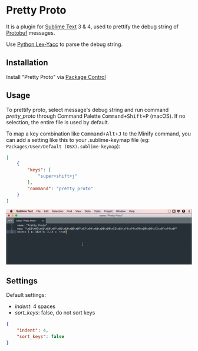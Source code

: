 # Pretty Proto
It is a plugin for [Sublime Text](https://www.sublimetext.com) 3 & 4, used to prettify the debug string of [Protobuf](https://developers.google.com/protocol-buffers) messages.

Use [Python Lex-Yacc](https://www.dabeaz.com/ply) to parse the debug string.

## Installation

Install "Pretty Proto" via [Package Control](https://packagecontrol.io/)

## Usage

To prettify proto, select message's debug string and run command *pretty_proto* through Command Palette <kbd>Command+Shift+P</kbd> (macOS). If no selection, the entire file is used by default.

To map a key combination like <kbd>Command+Alt+J</kbd> to the Minify command, you can add a setting like this to your .sublime-keymap file (eg: `Packages/User/Default (OSX).sublime-keymap`):

```json
[
    {
        "keys": [
            "super+shift+j"
        ],
        "command": "pretty_proto"
    }
]
```

![demo image](./demo.gif)

## Settings

Default settings:

- *indent*: 4 spaces
- *sort_keys*: false, do not sort keys

```json
{
    "indent": 4,
    "sort_keys": false
}
```

